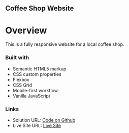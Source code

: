 ## Coffee Shop Website

# Overview

This is a fully responsive website for a local coffee shop.

### Built with

- Semantic HTML5 markup
- CSS custom properties
- Flexbox
- CSS Grid
- Mobile-first workflow
- Vanilla JavaScript

### Links

- Solution URL: [Code on Github](https://github.com/omoinjm/local-coffee-shop)
- Live Site URL: [Live Site](https://loffecoffee.vercel.app/)
